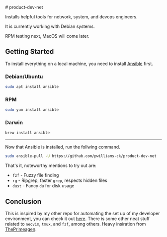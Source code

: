 \# product-dev-net

Installs helpful tools for network, system, and devops engineers.

It is currently working with Debian systems.

RPM testing next, MacOS will come later.

## Getting Started

To install everything on a local machine, you need to install [Ansible](https://www.ansible.com/) first.

### Debian/Ubuntu

```bash
sudo apt install ansible
```
### RPM

```bash
sudo yum install ansible
```
### Darwin

```bash
brew install ansible
```
---

Now that Ansible is installed, run the follwing command.

```bash
sudo ansible-pull -U https://github.com/pwilliams-ck/product-dev-net
```

That's it, noteworthy mentions to try out are:

- `fzf` - Fuzzy file finding
- `rg` - Ripgrep, faster `grep`, respects hidden files
- `dust` - Fancy `du` for disk usage

## Conclusion

This is inspired by my other repo for automating the set up of my developer environment, you 
can check it out [here](https://github.com/pwilliams-ck/product-dev). There is some other neat
stuff related to `neovim`, `tmux`, and `fzf`, among others. Heavy insiration from [ThePrimeagen](https://twitch.tv/theprimeagen).

